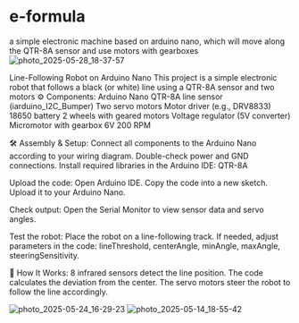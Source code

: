 # e-formula
a simple electronic machine based on arduino nano, which will move along the QTR-8A sensor and use motors with gearboxes
![photo_2025-05-28_18-37-57](https://github.com/user-attachments/assets/9f530898-c2f1-41e3-84dd-847ea5008c6a)

Line-Following Robot on Arduino Nano
This project is a simple electronic robot that follows a black (or white) line using a QTR-8A sensor and two  motors
⚙️ Components:
 Arduino Nano
 QTR-8A line sensor (iarduino_I2C_Bumper)
 Two servo motors
 Motor driver (e.g., DRV8833)
 18650 battery
 2 wheels with geared motors
 Voltage regulator (5V converter)
 Micromotor with gearbox 6V 200 RPM
 
 🛠️ Assembly & Setup:
 Connect all components to the Arduino Nano according to your wiring diagram. Double-check power and GND connections.
 Install required libraries in the Arduino IDE:
 QTR-8A
 
 Upload the code:
 Open Arduino IDE.
 Copy the code into a new sketch.
 Upload it to your Arduino Nano.
 
 Check output:
 Open the Serial Monitor to view sensor data and servo angles.

 Test the robot:
 Place the robot on a line-following track.
 If needed, adjust parameters in the code: lineThreshold, centerAngle, minAngle, maxAngle, steeringSensitivity.

🧠 How It Works:
8 infrared sensors detect the line position.
The code calculates the deviation from the center.
The servo motors steer the robot to follow the line accordingly.









































![photo_2025-05-24_16-29-23](https://github.com/user-attachments/assets/90442d29-e759-4aa3-afb2-36a5e168d706) 
![photo_2025-05-14_18-55-42](https://github.com/user-attachments/assets/7fad7c2a-d17f-4973-a6a1-c2c23c02af96)

